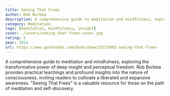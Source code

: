 ```yaml
---
title: Seeing That Frees
author: Rob Burbea
description: A comprehensive guide to meditation and mindfulness, exploring the transformative power of deep insight and perceptual freedom.
category: Meditation
tags: [meditation, mindfulness, insight]
cover: ./covers/seeing-that-frees-cover.jpg
rating: 5
year: 2014
url: https://www.goodreads.com/book/show/25172403-seeing-that-frees
---
```


A comprehensive guide to meditation and mindfulness, exploring the transformative power of deep insight and perceptual freedom. Rob Burbea provides practical teachings and profound insights into the nature of consciousness, inviting readers to cultivate a liberated and expansive awareness. "Seeing That Frees" is a valuable resource for those on the path of meditation and self-discovery.
